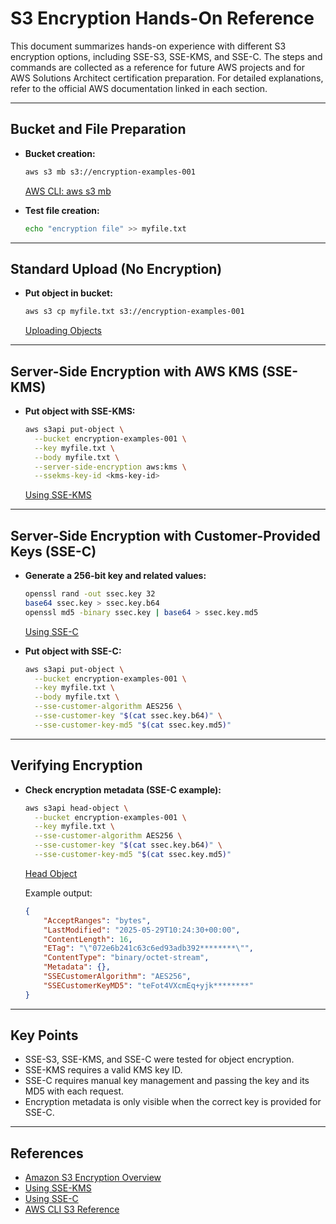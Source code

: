 # S3 Encryption Hands-On Reference

This document summarizes hands-on experience with different S3 encryption options, including SSE-S3, SSE-KMS, and SSE-C. The steps and commands are collected as a reference for future AWS projects and for AWS Solutions Architect certification preparation. For detailed explanations, refer to the official AWS documentation linked in each section.

---

## Bucket and File Preparation

- **Bucket creation:**  
  ```sh
  aws s3 mb s3://encryption-examples-001
  ```
  [AWS CLI: aws s3 mb](https://docs.aws.amazon.com/cli/latest/reference/s3/mb.html)

- **Test file creation:**  
  ```sh
  echo "encryption file" >> myfile.txt
  ```

---

## Standard Upload (No Encryption)

- **Put object in bucket:**  
  ```sh
  aws s3 cp myfile.txt s3://encryption-examples-001
  ```
  [Uploading Objects](https://docs.aws.amazon.com/cli/latest/reference/s3/cp.html)

---

## Server-Side Encryption with AWS KMS (SSE-KMS)

- **Put object with SSE-KMS:**  
  ```sh
  aws s3api put-object \
    --bucket encryption-examples-001 \
    --key myfile.txt \
    --body myfile.txt \
    --server-side-encryption aws:kms \
    --ssekms-key-id <kms-key-id>
  ```
  [Using SSE-KMS](https://docs.aws.amazon.com/AmazonS3/latest/userguide/UsingKMSEncryption.html)

---

## Server-Side Encryption with Customer-Provided Keys (SSE-C)

- **Generate a 256-bit key and related values:**  
  ```sh
  openssl rand -out ssec.key 32
  base64 ssec.key > ssec.key.b64
  openssl md5 -binary ssec.key | base64 > ssec.key.md5
  ```
  [Using SSE-C](https://docs.aws.amazon.com/AmazonS3/latest/userguide/ServerSideEncryptionCustomerKeys.html)

- **Put object with SSE-C:**  
  ```sh
  aws s3api put-object \
    --bucket encryption-examples-001 \
    --key myfile.txt \
    --body myfile.txt \
    --sse-customer-algorithm AES256 \
    --sse-customer-key "$(cat ssec.key.b64)" \
    --sse-customer-key-md5 "$(cat ssec.key.md5)"
  ```

---

## Verifying Encryption

- **Check encryption metadata (SSE-C example):**  
  ```sh
  aws s3api head-object \
    --bucket encryption-examples-001 \
    --key myfile.txt \
    --sse-customer-algorithm AES256 \
    --sse-customer-key "$(cat ssec.key.b64)" \
    --sse-customer-key-md5 "$(cat ssec.key.md5)"
  ```
  [Head Object](https://docs.aws.amazon.com/cli/latest/reference/s3api/head-object.html)

  Example output:
  ```json
  {
      "AcceptRanges": "bytes",
      "LastModified": "2025-05-29T10:24:30+00:00",
      "ContentLength": 16,
      "ETag": "\"072e6b241c63c6ed93adb392********\"",
      "ContentType": "binary/octet-stream",
      "Metadata": {},
      "SSECustomerAlgorithm": "AES256",
      "SSECustomerKeyMD5": "teFot4VXcmEq+yjk********"
  }
  ```

---

## Key Points

- SSE-S3, SSE-KMS, and SSE-C were tested for object encryption.
- SSE-KMS requires a valid KMS key ID.
- SSE-C requires manual key management and passing the key and its MD5 with each request.
- Encryption metadata is only visible when the correct key is provided for SSE-C.

---

## References

- [Amazon S3 Encryption Overview](https://docs.aws.amazon.com/AmazonS3/latest/userguide/serv-side-encryption.html)
- [Using SSE-KMS](https://docs.aws.amazon.com/AmazonS3/latest/userguide/UsingKMSEncryption.html)
- [Using SSE-C](https://docs.aws.amazon.com/AmazonS3/latest/userguide/ServerSideEncryptionCustomerKeys.html)
- [AWS CLI S3 Reference](https://docs.aws.amazon.com/cli/latest/reference/s3/index.html)
